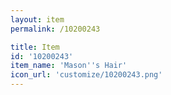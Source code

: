```yaml
---
layout: item
permalink: /10200243

title: Item
id: '10200243'
item_name: 'Mason''s Hair'
icon_url: 'customize/10200243.png'
---
```

